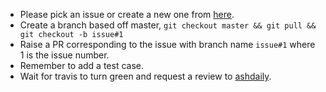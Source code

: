 - Please pick an issue or create a new one from [here](https://github.com/ashdaily/turbocommerce/issues).
- Create a branch based off master, `git checkout master && git pull && git checkout -b issue#1`
- Raise a PR corresponding to the issue with branch name `issue#1` where 1 is the issue number. 
- Remember to add a test case.
- Wait for travis to turn green and request a review to [ashdaily](https://github.com/ashdaily).
